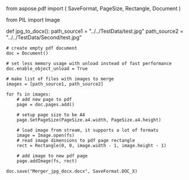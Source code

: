 from aspose.pdf import (
    SaveFormat,
    PageSize,
    Rectangle,
    Document
)

from PIL import Image


def jpg_to_docx():
    path_source1 = "../../TestData/test.jpg"
    path_source2 = "../../TestData/Second/test.jpg"

    # create empty pdf document
    doc = Document()

    # set less memory usage with unload instead of fast performance
    doc.enable_object_unload = True

    # make list of files with images to merge
    images = [path_source1, path_source2]

    for fs in images:
        # add new page to pdf
        page = doc.pages.add()

        # setup page size to be A4
        page.SetPageSize(PageSize.a4.width, PageSize.a4.height)

        # load image from stream, it supports a lot of formats
        image = Image.open(fs)
        # read image dimensions to pdf page rectangle
        rect = Rectangle(0, 0, image.width - 1, image.height - 1)

        # add image to new pdf page
        page.addImage(fs, rect)

    doc.save("Merger_jpg_docx.docx", SaveFormat.DOC_X)
